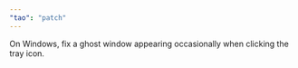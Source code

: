 ```yaml
---
"tao": "patch"
---
```


On Windows, fix a ghost window appearing occasionally when clicking the tray icon.
